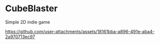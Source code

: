 # CubeBlaster
 Simple 2D indie game


https://github.com/user-attachments/assets/18161bba-a896-491e-aba4-2a970713ec97

